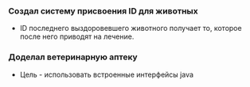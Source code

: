 ### Создал систему присвоения ID для животных ###
* ID последнего выздоровевшего животного получает то, которое после него приводят на лечение.
### Доделал ветеринарную аптеку
* Цель - использовать встроенные интерфейсы java


